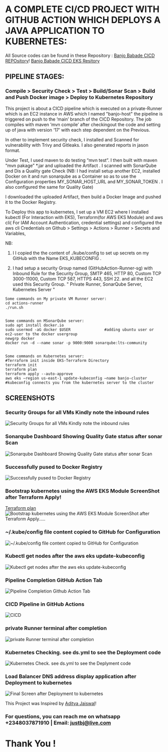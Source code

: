 # A COMPLETE CI/CD PROJECT WITH GITHUB ACTION WHICH DEPLOYS A JAVA APPLICATION TO KUBERNETES:

All Source codes can be found in these Repository :
 [ Banjo Babade CICD REPOsitory](https://github.com/Bjrules/CICD.git)! 
[ Banjo Babade CICD EKS Resitory](https://github.com/Bjrules/EKS-Terraform-module.git) 

## PIPELINE STAGES:  
### Compile > Security Check > Test > Build/Sonar Scan > Build and Push Docker image > Deploy to Kubernetes Repository 

This project is about a CICD pipeline which is executed on a private-Runner which is an EC2 instance in AWS which I named "banjo-host" the pipeline is triggered on push to the ‘main’ branch of the CICD Repository. The job compiles with maven ’mvn compile’ after checkingout the code  and setting up of java with version ‘17’ with each step dependent on the Previous.

 In other to implement security check, I installed and Scanned for vulnerability with Trivy and Gitleaks. I also generated reports in jason format.

Under Test, I used maven to do testing “mvn test”. I then built with maven  “mvn pakage”  *.jar and uploaded the Artifact . I scanned with SonarQube and Dis a Quality gate Check  (NB: I had install setup another EC2, installed Docker on it and run sonarqube as a Container so as to use the Configuration properties MY_SONAR_HOST_URL and MY_SONAR_TOKEN . I also configured the same for Quality Gate) 

I downloaded the uploaded Artifact, then build a Docker Image and pushed it to the Docker Registry.


To Deploy this app to kubernetes, I set up a VM EC2 where I installed kubectl (For Interaction with EKS), Terraform(for AWS EKS Module)  and aws cli( For IAM Account Authentication, credential settings)  and configured the aws cli Credentials on Github > Settings > Actions > Runner > Secrets and Variables,



NB: 
1.  I  I copied the the content of ./kube/config to set up secrets on my GitHub with the Name EKS_KUBECONFIG .

2. I had setup a security Group named (GitHubAction-Runner-sg) with Inbound Rule  for the Security Group, SMTP 465, HTTP  80, Custom TCP 3000-11000, Custom TCP 587, HTTPS 443, SSH 22.
and all the EC2 used this Security Group. " Private Runner, SonarQube Server, Kubernetes Server "

```
Some commands on My private VM Runner server:
cd actions-runner
./run.sh


Some commands on MSonarQube server:
sudo apt install docker.io 
sudo usermod -aG docker $USER               #adding ubuntu user or ec2-user to the docker usergroup
newgrp docker
docker run -d --name sonar -p 9000:9000 sonarqube:lts-community


Some commands on Kubernetes server:
#Terraform init inside EKS-Terraform Directory
terraform init
terraform plan
terraform apply --auto-approve 
aws eks –region us-east-1 update-kubeconfig –name banjo-cluster      #kubeconfig connects you from the kubernetes server to the cluster

```
## SCREENSHOTS

### Security Groups for all VMs Kindly note the inbound rules
![Security Groups for all VMs Kindly note the inbound rules](project-screenshots/Screenshot_20250610_185952.png)

### Sonarqube Dashboard Showing Quality Gate status after sonar Scan
![Sonarqube Dashboard Showing Quality Gate status after sonar Scan](project-screenshots/Screenshot_20250609_011021.png)

### Successfully pused to Docker Registry
![Successfully pused to Docker Registry](project-screenshots/Screenshot_20250609_011229.png)

 ### Bootstrap kubernetes using the AWS EKS Module ScreenShot after Terraform Apply!
 [Terraform plan](project-screenshots/Screenshot_20250609_094715.png)
![Bootstrap kubernetes using the AWS EKS Module ScreenShot after Terraform Apply.....](project-screenshots/Screenshot_20250609_095838.png)


### ~/.kube/config file content copied to GitHub for Configuration
![~/.kube/config file content copied to GitHub for Configuration](project-screenshots/Screenshot_20250609_103721.png)


### Kubectl get nodes after the aws eks update-kubeconfig
![Kubectl get nodes after the aws eks update-kubeconfig](project-screenshots/Screenshot_20250609_100255.png)

### Pipeline Completion GitHub Action Tab
![Pipeline Completion Github Action Tab](project-screenshots/Screenshot_20250610_195050.png)

### CICD Pipeline in GitHub Actions
![CICD](project-screenshots/Screenshot_20250609_112739.png)

### private Runner terminal after completion
![private Runner terminal after completion ](project-screenshots/Screenshot_20250610_194405.png)


### Kubernetes Checking.  see ds.yml to see the Deployment code
![Kubernetes Check.  see ds.yml to see the Deplyment code](project-screenshots/Screenshot_20250609_113027.png)


### Load Balancer DNS address display application after Deployment to kubernetes
![Final Screen after Deployment to kubernetes](project-screenshots/Screenshot_20250609_113201.png)







This Project was Inspired by [Aditya Jaiswal](https://github.com/jaiswaladi246/)!

### For questions, you can reach me on whatsapp +2348037871910 | Email: justbj@live.com

# Thank You !